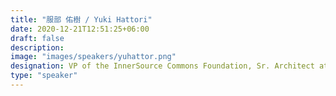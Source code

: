 ```yaml
---
title: "服部 佑樹 / Yuki Hattori"
date: 2020-12-21T12:51:25+06:00
draft: false
description:
image: "images/speakers/yuhattor.png"
designation: VP of the InnerSource Commons Foundation, Sr. Architect at GitHub
type: "speaker"
---
```

